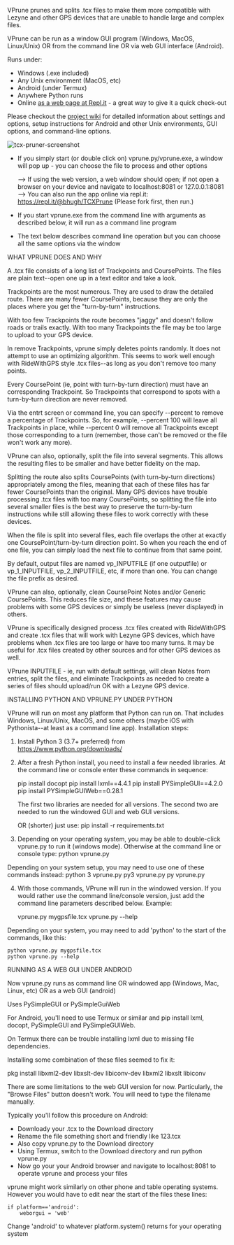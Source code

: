 VPrune prunes and splits .tcx files to make them more compatible with Lezyne and other GPS devices that are unable to handle large and complex files.

VPrune can be run as a window GUI program (Windows, MacOS, Linux/Unix) OR from the command line OR via web GUI interface (Android).

Runs under:

 * Windows (.exe included)
 * Any Unix environment (MacOS, etc)
 * Android (under Termux)
 * Anywhere Python runs
 * Online [as a web page at Repl.it](https://repl.it/@bhugh/TCXPrune) - a great way to give it a quick check-out

Please checkout the [project wiki](https://github.com/bhugh/tcxprune/wiki) for detailed information about settings and options, setup instructions for Android and other Unix environments, GUI options, and command-line options.

![tcx-pruner-screenshot](https://user-images.githubusercontent.com/2321668/63480757-aff8e000-c458-11e9-913b-3a2edda90dc4.png)

 - If you simply start (or double click on) vprune.py/vprune.exe, a window will pop up - you can choose the file to process and other options

    --> If using the web version, a web window should open; if not open a browser on your device and navigate to localhost:8081 or 127.0.0.1:8081
    --> You can also run the app online via repl.it: https://repl.it/@bhugh/TCXPrune (Please fork first, then run.)

 - If you start vprune.exe from the command line with arguments as described below, it will run as a command line program

 - The text below describes command line operation but you can choose all the same options via the window

WHAT VPRUNE DOES AND WHY

A .tcx file consists of a long list of Trackpoints and CoursePoints. The files are plain text--open one up in a text editor and take a look.

Trackpoints are the most numerous. They are used to draw the detailed route. There are many fewer CoursePoints, because they are only the places where you get the "turn-by-turn" instructions.

With too few Trackpoints the route becomes "jaggy" and doesn't follow roads or trails exactly.  With too many Trackpoints the file may be too large to upload to your GPS device.

In remove Trackpoints, vprune simply deletes points randomly. It does not attempt to use an optimizing algorithm. This seems to work well enough with RideWithGPS style .tcx files--as long as you don't remove too many points.

Every CoursePoint (ie, point with turn-by-turn direction) must have an corresponding Trackpoint. So Trackpoints that correspond to spots with a turn-by-turn direction are never removed.

Via the entrt screen or command line, you can specify --percent to remove a percentage of Trackpoints.  So, for example, --percent 100 will leave all Trackpoints in place, while --percent 0 will remove all Trackpoints except those corresponding to a turn (remember, those can't be removed or the file won't work any more).

VPrune can also, optionally, split the file into several segments.  This allows the resulting files to be smaller and have better fidelity on the map.

Splitting the route also splits CoursePoints (with turn-by-turn directions) appropriately among the files, meaning that each of these files has far fewer CoursePoints than the original. Many GPS devices have trouble processing .tcx files with too many CoursePoints, so splitting the file into several smaller files is the best way to preserve the turn-by-turn instructions while still allowing these files to work correctly with these devices.

When the file is split into several files, each file overlaps the other at exactly one CoursePoint/turn-by-turn direction point. So when you reach the end of one file, you can simply load the next file to continue from that same point.

By default, output files are named vp_INPUTFILE (if one outputfile) or vp_1_INPUTFILE, vp_2_INPUTFILE, etc, if more than one. You can change the file prefix as desired.

VPrune can also, optionally, clean CoursePoint Notes and/or Generic CoursePoints. This reduces file size, and these features may cause problems with some GPS devices or simply be useless (never displayed) in others.

VPrune is specifically designed process .tcx files created with RideWithGPS and create .tcx files that will work with Lezyne GPS devices, which have problems when .tcx files are too large or have too many turns. It may be useful for .tcx files created by other sources and for other GPS devices as well.

VPrune INPUTFILE - ie, run with default settings, will clean Notes from entries, split the files, and eliminate Trackpoints as needed to create a series of files should upload/run OK with a Lezyne GPS device.

INSTALLING PYTHON AND VPRUNE.PY UNDER PYTHON

VPrune will run on most any platform that Python can run on. That includes Windows, Linux/Unix, MacOS, and some others (maybe iOS with Pythonista--at least as a command line app).  Installation steps:

1. Install Python 3 (3.7+ preferred) from https://www.python.org/downloads/

2. After a fresh Python install, you need to install a few needed libraries. At the command line or console enter these commands in sequence:
    
	pip install docopt
	pip install lxml==4.4.1
	pip install PYSimpleGUI==4.2.0
	pip install PYSimpleGUIWeb==0.28.1

	The first two libraries are needed for all versions.  The second two are needed to run the windowed GUI and web GUI versions.
	
	OR (shorter) just use: pip install -r requirements.txt

3. Depending on your operating system, you may be able to double-click vprune.py to run it (windows mode).  Otherwise at the command line or console type:
	python vprune.py

Depending on your system setup, you may need to use one of these commands instead:
	python 3 vprune.py
	py3 vprune.py
	py vprune.py

4. With those commands, VPrune will run in the windowed version. If you would rather use the command line/console version, just add the command line parameters described below. Example:

	vprune.py mygpsfile.tcx
	vprune.py --help

Depending on your system, you may need to add 'python' to the start of the commands, like this:

	python vprune.py mygpsfile.tcx
	python vprune.py --help

RUNNING AS A WEB GUI UNDER ANDROID

Now vprune.py runs as command line OR windowed app (Windows, Mac, Linux, etc) OR as a web GUI (android)

Uses PySimpleGUI or PySimpleGuiWeb

For Android, you'll need to use Termux or similar and pip install lxml, docopt, PySimpleGUI and PySimpleGUIWeb.

On Termux there can be trouble installing lxml due to missing file dependencies. 

Installing some combination of these files seemed to fix it:

   pkg install libxml2-dev libxslt-dev libiconv-dev libxml2 libxslt libiconv

There are some limitations to the web GUI version for now. Particularly, the "Browse Files" button doesn't work.  You will need to type the filename manually.

Typically you'll follow this procedure on Android:

 - Downloady your .tcx to the Download directory
 - Rename the file something short and friendly like 123.tcx
 - Also copy vprune.py to the Download directory
 - Using Termux, switch to the Download directory and run 
        python vprune.py
 - Now go your your Android browser and navigate to localhost:8081 to operate vprune and process your files
   
vprune might work similarly on other phone and table operating systems.  However you would have to edit near the start of the files these lines:

    if platform=='android':
	    weborgui = 'web'

Change 'android' to whatever platform.system() returns for your operating system
